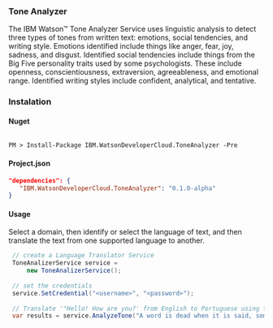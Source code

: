 ### Tone Analyzer


The IBM Watson™ Tone Analyzer Service uses linguistic analysis to detect three types of tones from written text: emotions, social tendencies, and writing style. Emotions identified include things like anger, fear, joy, sadness, and disgust. Identified social tendencies include things from the Big Five personality traits used by some psychologists. These include openness, conscientiousness, extraversion, agreeableness, and emotional range. Identified writing styles include confident, analytical, and tentative.

### Instalation
#### Nuget
```

PM > Install-Package IBM.WatsonDeveloperCloud.ToneAnalyzer -Pre

```
#### Project.json
```JSON
"dependencies": {
   "IBM.WatsonDeveloperCloud.ToneAnalyzer": "0.1.0-alpha"
}
```
#### Usage
Select a domain, then identify or select the language of text, and then translate the text from one supported language to another.

```C#
 // create a Language Translator Service 
 ToneAnalizerService service =
     new ToneAnalizerService();
 
 // set the credentials
 service.SetCredential("<username>", "<password>");
 
 // Translate '"Hello! How are you?' from English to Portuguese using the Language Translator service
 var results = service.AnalyzeTone("A word is dead when it is said, some say. Emily Dickinson");

```
